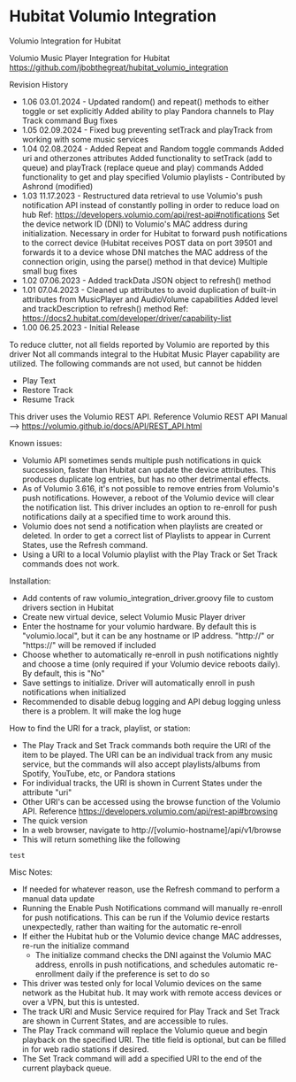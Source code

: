 # Hubitat Volumio Integration
Volumio Integration for Hubitat

Volumio Music Player Integration for Hubitat
https://github.com/jbobthegreat/hubitat_volumio_integration

Revision History
- 1.06 03.01.2024 - Updated random() and repeat() methods to either toggle or set explicitly
		    Added ability to play Pandora channels to Play Track command
		    Bug fixes
- 1.05 02.09.2024 - Fixed bug preventing setTrack and playTrack from working with some music services
- 1.04 02.08.2024 - Added Repeat and Random toggle commands
                    Added uri and otherzones attributes
				            Added functionality to setTrack (add to queue) and playTrack (replace queue and play) commands
                    Added functionality to get and play specified Volumio playlists - Contributed by Ashrond (modified)
- 1.03 11.17.2023 - Restructured data retrieval to use Volumio's push notification API instead of constantly polling in order to reduce load on hub
                    Ref: https://developers.volumio.com/api/rest-api#notifications
                    Set the device network ID (DNI) to Volumio's MAC address during initialization.  Necessary in order for Hubitat to forward push notifications to the correct device
                    (Hubitat receives POST data on port 39501 and forwards it to a device whose DNI matches the MAC address of the connection origin, using the parse() method in that device)
                    Multiple small bug fixes
- 1.02 07.06.2023 - Added trackData JSON object to refresh() method
- 1.01 07.04.2023 - Cleaned up attributes to avoid duplication of built-in attributes from MusicPlayer and AudioVolume capabilities
                    Added level and trackDescription to refresh() method
                    Ref: https://docs2.hubitat.com/developer/driver/capability-list
- 1.00 06.25.2023 - Initial Release

To reduce clutter, not all fields reported by Volumio are reported by this driver
Not all commands integral to the Hubitat Music Player capability are utilized.  The following commands are not used, but cannot be hidden
- Play Text
- Restore Track
- Resume Track

This driver uses the Volumio REST API. Reference Volumio REST API Manual --> https://volumio.github.io/docs/API/REST_API.html

Known issues:
- Volumio API sometimes sends multiple push notifications in quick succession, faster than Hubitat can update the device attributes.  This produces duplicate log entries, but has no other detrimental effects.
- As of Volumio 3.616, it's not possible to remove entries from Volumio's push notifications.  However, a reboot of the Volumio device will clear the notification list.  This driver includes an option to re-enroll for push notifications daily at a specified time to work around this.
- Volumio does not send a notification when playlists are created or deleted.  In order to get a correct list of Playlists to appear in Current States, use the Refresh command.
- Using a URI to a local Volumio playlist with the Play Track or Set Track commands does not work. 

Installation: 
- Add contents of raw volumio_integration_driver.groovy file to custom drivers section in Hubitat
- Create new virtual device, select Volumio Music Player driver
- Enter the hostname for your volumio hardware.  By default this is "volumio.local", but it can be any hostname or IP address.  "http://" or "https://" will be removed if included
- Choose whether to automatically re-enroll in push notifications nightly and choose a time (only required if your Volumio device reboots daily).  By default, this is "No"
- Save settings to initialize.  Driver will automatically enroll in push notifications when initialized
- Recommended to disable debug logging and API debug logging unless there is a problem.  It will make the log huge

How to find the URI for a track, playlist, or station:
- The Play Track and Set Track commands both require the URI of the item to be played.  The URI can be an individual track from any music service, but the commands will also accept playlists/albums from Spotify, YouTube, etc, or Pandora stations
- For individual tracks, the URI is shown in Current States under the attribute "uri"
- Other URI's can be accessed using the browse function of the Volumio API.  Reference https://developers.volumio.com/api/rest-api#browsing
- The quick version
- In a web browser, navigate to http://[volumio-hostname]/api/v1/browse
- This will return something like the following

```
test
```

Misc Notes: 
- If needed for whatever reason, use the Refresh command to perform a manual data update
- Running the Enable Push Notifications command will manually re-enroll for push notifications.  This can be run if the Volumio device restarts unexpectedly, rather than waiting for the automatic re-enroll
- If either the Hubitat hub or the Volumio device change MAC addresses, re-run the initialize command
  - The initialize command checks the DNI against the Volumio MAC address, enrolls in push notifications, and schedules automatic re-enrollment daily if the preference is set to do so
- This driver was tested only for local Volumio devices on the same network as the Hubitat hub.  It may work with remote access devices or over a VPN, but this is untested. 
- The track URI and Music Service required for Play Track and Set Track are shown in Current States, and are accessible to rules. 
- The Play Track command will replace the Volumio queue and begin playback on the specified URI.  The title field is optional, but can be filled in for web radio stations if desired. 
- The Set Track command will add a specified URI to the end of the current playback queue.  
